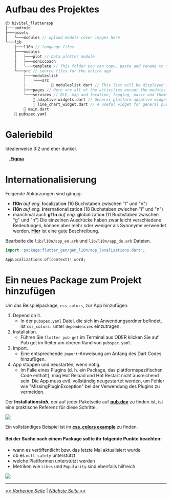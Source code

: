# Aufbau des Projektes

```dart
📦 bivital_flutterapp
├───android
├───assets
│   └───modules // upload module cover images here
└───lib
    ├───l10n // language files
    ├───modules
    │   ├───plot // Data plotter module
    │   ├───soniccoach
    │   └───template // This folder you can copy, paste and rename to start your own module
    └───src // source files for the entire app
        ├───moduleslist
        │   └───src
        │           📜 moduleslist.dart // This list will be displayed in the Gallery
        ├───pages // Here are all of the activities except the modules
        └───services // BLE, map and location, logging, music and theming services
            📜 adaptive-widgets.dart // General platform adaptive widgets
            📜 line_chart_widget.dart // A useful widget for general purpose plotting
        📜 main.dart
    📜 pubspec.yaml
```

# Galeriebild

Idealerweise 3:2 und eher dunkel.

[<img src="https://upload.wikimedia.org/wikipedia/commons/3/33/Figma-logo.svg" width="12" /> **Figma**](http://figma.com/)

# Internationalisierung

Folgende Abkürzungen sind gängig:
- **l10n** *auf eng.* **l**ocalizatio**n** (10 Buchstaben zwischen "l" und "n")
- **i18n** *auf eng.* **i**nternationalizatio**n** (18 Buchstaben zwischen "i" und "n")
- manchmal auch **g11n** *auf eng.* **g**lobalizatio**n** (11 Buchstaben zwischen "g" und "n")
Die einzelnen Ausdrücke haben zwar leicht verschiedene Bedeutungen, können aber mehr oder weniger als Synonyme verwendet werden. [**Hier**](https://bpcs.com/blog/acronyms-every-company-should-know-when-going-global) ist eine gute Beschreibung.

Bearbeite die `lib/l10n/app_en.arb` und `lib/l10n/app_de.arb` Dateien.

```dart
import 'package:flutter_gen/gen_l10n/app_localizations.dart';

AppLocalizations.of(context)!.word;
```

# Ein neues Package zum Projekt hinzufügen

Um das Beispielpackage, `css_colors`, zur App hinzufügen:

1. Depend on it.
   - In der `pubspec.yaml` Datei, die sich im Anwendungsordner befindet, ist `css_colors:` unter `dependencies` einzutragen.
1. Installation.
   - Führen Sie `flutter pub get` im Terminal aus ODER klicken Sie auf Pub get im Reiter am oberen Rand von `pubspec.yaml`.
1. Import.
   - Eine entsprechende `import`-Anweisung am Anfang des Dart Codes hinzufügen.
1. App stoppen und neustarten, wenn nötig.
   - Im Falle eines Plugins (d. h. ein Package, das plattformspezifischen Code enthält), mag Hot Reload und Hot Restart nicht ausreichend sein. Die App muss evtl. vollständig neugestartet werden, um Fehler wie "MissingPluginException" bei der Verwendung des Plugins zu vermeiden.

Der **Installations*****tab***, der auf jeder Paketseite auf [**pub.dev**](https://pub.dev "The official package repository for Dart and Flutter apps.") zu finden ist, ist eine praktische Referenz für diese Schritte.

![](https://gitlab.ub.uni-bielefeld.de/biomechatronik-praktikum-23/flutter-training/raw/master/src/Screen%20Recording%202022-09-06%20at%2009.27.22.gif)

Ein vollständiges Beispiel ist im [**css_colors example**](https://docs.flutter.dev/development/packages-and-plugins/using-packages#css-example "Example: Using the css_colors package") zu finden.

#### Bei der Suche nach einem Package sollte ihr folgende Punkte beachten:

- wann es veröffentlicht bzw. das letzte Mal aktualisiert wurde
- ob es `null safety` unterstützt
- welche Plattformen unterstützt werden
- Metriken wie `Likes` und `Popularity` sind ebenfalls hilfreich

![](https://gitlab.ub.uni-bielefeld.de/biomechatronik-praktikum-23/flutter-training/raw/master/src/Screenshot%202022-09-06%20at%2009.18.21.png)

---

[*<< Vorherige Seite*](project-management) | [*Nächste Seite >>*](backend)